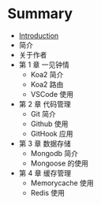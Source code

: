 # Summary

* [Introduction](README.md)
* 简介
* 关于作者
* 第 1 章  一见钟情
   * Koa2  简介
   * Koa2  路由
   * VSCode  使用
* 第 2 章  代码管理
   * Git  简介
   * Github  使用
   * GitHook 应用
* 第 3 章  数据存储
   * Mongodb  简介
   * Mongoose 的使用
* 第 4 章  缓存管理
   * Memorycache  使用
   * Redis  使用

